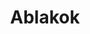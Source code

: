 ---
layout: riddle
title: Ablakok
sha256: f5848f3133ff7cf5b458588115a60aa845a10bfbad1d40079876251aa7617355
image: normal_405df3bd9f2a4639.png
creator: Kozaróczy Zsolt
year: 2015
---